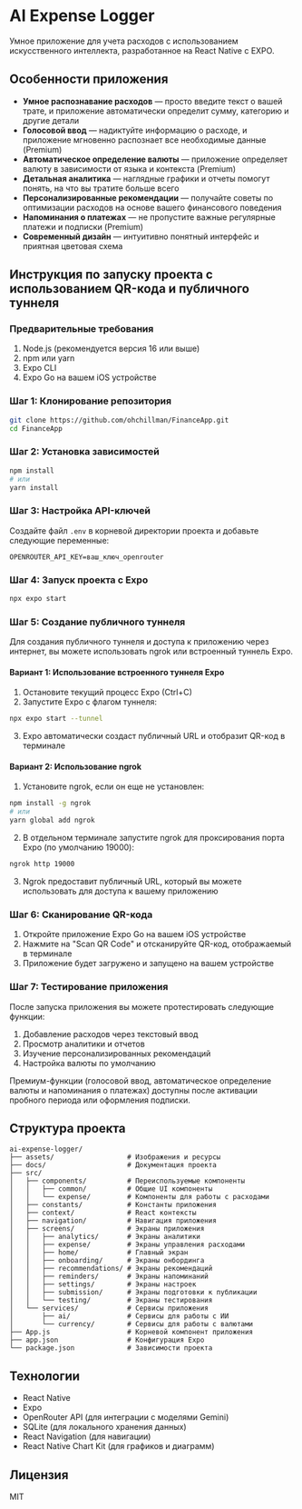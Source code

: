 # AI Expense Logger

Умное приложение для учета расходов с использованием искусственного интеллекта, разработанное на React Native с EXPO.

## Особенности приложения

- **Умное распознавание расходов** — просто введите текст о вашей трате, и приложение автоматически определит сумму, категорию и другие детали
- **Голосовой ввод** — надиктуйте информацию о расходе, и приложение мгновенно распознает все необходимые данные (Premium)
- **Автоматическое определение валюты** — приложение определяет валюту в зависимости от языка и контекста (Premium)
- **Детальная аналитика** — наглядные графики и отчеты помогут понять, на что вы тратите больше всего
- **Персонализированные рекомендации** — получайте советы по оптимизации расходов на основе вашего финансового поведения
- **Напоминания о платежах** — не пропустите важные регулярные платежи и подписки (Premium)
- **Современный дизайн** — интуитивно понятный интерфейс и приятная цветовая схема

## Инструкция по запуску проекта с использованием QR-кода и публичного туннеля

### Предварительные требования

1. Node.js (рекомендуется версия 16 или выше)
2. npm или yarn
3. Expo CLI
4. Expo Go на вашем iOS устройстве

### Шаг 1: Клонирование репозитория

```bash
git clone https://github.com/ohchillman/FinanceApp.git
cd FinanceApp
```

### Шаг 2: Установка зависимостей

```bash
npm install
# или
yarn install
```

### Шаг 3: Настройка API-ключей

Создайте файл `.env` в корневой директории проекта и добавьте следующие переменные:

```
OPENROUTER_API_KEY=ваш_ключ_openrouter
```

### Шаг 4: Запуск проекта с Expo

```bash
npx expo start
```

### Шаг 5: Создание публичного туннеля

Для создания публичного туннеля и доступа к приложению через интернет, вы можете использовать ngrok или встроенный туннель Expo.

#### Вариант 1: Использование встроенного туннеля Expo

1. Остановите текущий процесс Expo (Ctrl+C)
2. Запустите Expo с флагом туннеля:

```bash
npx expo start --tunnel
```

3. Expo автоматически создаст публичный URL и отобразит QR-код в терминале

#### Вариант 2: Использование ngrok

1. Установите ngrok, если он еще не установлен:

```bash
npm install -g ngrok
# или
yarn global add ngrok
```

2. В отдельном терминале запустите ngrok для проксирования порта Expo (по умолчанию 19000):

```bash
ngrok http 19000
```

3. Ngrok предоставит публичный URL, который вы можете использовать для доступа к вашему приложению

### Шаг 6: Сканирование QR-кода

1. Откройте приложение Expo Go на вашем iOS устройстве
2. Нажмите на "Scan QR Code" и отсканируйте QR-код, отображаемый в терминале
3. Приложение будет загружено и запущено на вашем устройстве

### Шаг 7: Тестирование приложения

После запуска приложения вы можете протестировать следующие функции:

1. Добавление расходов через текстовый ввод
2. Просмотр аналитики и отчетов
3. Изучение персонализированных рекомендаций
4. Настройка валюты по умолчанию

Премиум-функции (голосовой ввод, автоматическое определение валюты и напоминания о платежах) доступны после активации пробного периода или оформления подписки.

## Структура проекта

```
ai-expense-logger/
├── assets/                  # Изображения и ресурсы
├── docs/                    # Документация проекта
├── src/
│   ├── components/          # Переиспользуемые компоненты
│   │   ├── common/          # Общие UI компоненты
│   │   └── expense/         # Компоненты для работы с расходами
│   ├── constants/           # Константы приложения
│   ├── context/             # React контексты
│   ├── navigation/          # Навигация приложения
│   ├── screens/             # Экраны приложения
│   │   ├── analytics/       # Экраны аналитики
│   │   ├── expense/         # Экраны управления расходами
│   │   ├── home/            # Главный экран
│   │   ├── onboarding/      # Экраны онбординга
│   │   ├── recommendations/ # Экраны рекомендаций
│   │   ├── reminders/       # Экраны напоминаний
│   │   ├── settings/        # Экраны настроек
│   │   ├── submission/      # Экраны подготовки к публикации
│   │   └── testing/         # Экраны тестирования
│   └── services/            # Сервисы приложения
│       ├── ai/              # Сервисы для работы с ИИ
│       └── currency/        # Сервисы для работы с валютами
├── App.js                   # Корневой компонент приложения
├── app.json                 # Конфигурация Expo
└── package.json             # Зависимости проекта
```

## Технологии

- React Native
- Expo
- OpenRouter API (для интеграции с моделями Gemini)
- SQLite (для локального хранения данных)
- React Navigation (для навигации)
- React Native Chart Kit (для графиков и диаграмм)

## Лицензия

MIT
